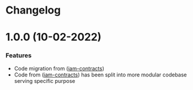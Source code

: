 # Changelog

# 1.0.0 (10-02-2022)

### Features

* Code migration from ([iam-contracts](https://github.com/energywebfoundation/iam-contracts))
* Code from ([iam-contracts](https://github.com/energywebfoundation/iam-contracts)) has been split into more modular codebase serving specific purpose